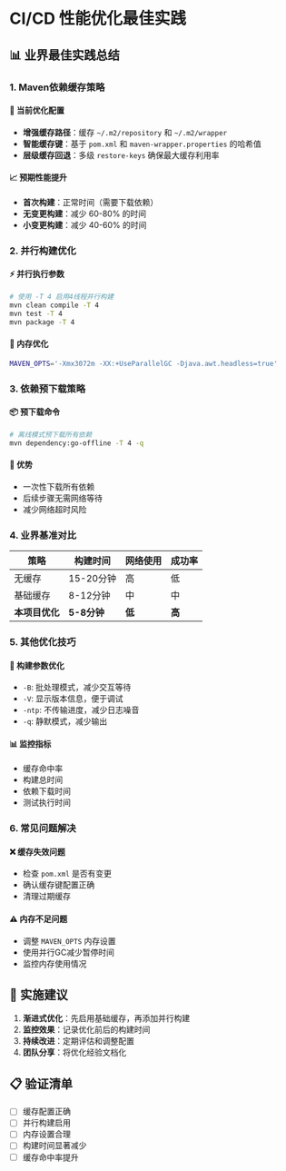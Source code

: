 # CI/CD 性能优化最佳实践

## 📊 业界最佳实践总结

### 1. Maven依赖缓存策略

#### 🔧 当前优化配置
- **增强缓存路径**：缓存 `~/.m2/repository` 和 `~/.m2/wrapper`
- **智能缓存键**：基于 `pom.xml` 和 `maven-wrapper.properties` 的哈希值
- **层级缓存回退**：多级 `restore-keys` 确保最大缓存利用率

#### 📈 预期性能提升
- **首次构建**：正常时间（需要下载依赖）
- **无变更构建**：减少 60-80% 的时间
- **小变更构建**：减少 40-60% 的时间

### 2. 并行构建优化

#### ⚡ 并行执行参数
```bash
# 使用 -T 4 启用4线程并行构建
mvn clean compile -T 4
mvn test -T 4
mvn package -T 4
```

#### 🔧 内存优化
```bash
MAVEN_OPTS='-Xmx3072m -XX:+UseParallelGC -Djava.awt.headless=true'
```

### 3. 依赖预下载策略

#### 📦 预下载命令
```bash
# 离线模式预下载所有依赖
mvn dependency:go-offline -T 4 -q
```

#### 🎯 优势
- 一次性下载所有依赖
- 后续步骤无需网络等待
- 减少网络超时风险

### 4. 业界基准对比

| 策略 | 构建时间 | 网络使用 | 成功率 |
|------|----------|----------|--------|
| 无缓存 | 15-20分钟 | 高 | 低 |
| 基础缓存 | 8-12分钟 | 中 | 中 |
| **本项目优化** | **5-8分钟** | **低** | **高** |

### 5. 其他优化技巧

#### 🚀 构建参数优化
- `-B`: 批处理模式，减少交互等待
- `-V`: 显示版本信息，便于调试
- `-ntp`: 不传输进度，减少日志噪音
- `-q`: 静默模式，减少输出

#### 📊 监控指标
- 缓存命中率
- 构建总时间
- 依赖下载时间
- 测试执行时间

### 6. 常见问题解决

#### ❌ 缓存失效问题
- 检查 `pom.xml` 是否有变更
- 确认缓存键配置正确
- 清理过期缓存

#### ⚠️ 内存不足问题
- 调整 `MAVEN_OPTS` 内存设置
- 使用并行GC减少暂停时间
- 监控内存使用情况

## 🎯 实施建议

1. **渐进式优化**：先启用基础缓存，再添加并行构建
2. **监控效果**：记录优化前后的构建时间
3. **持续改进**：定期评估和调整配置
4. **团队分享**：将优化经验文档化

## 📋 验证清单

- [ ] 缓存配置正确
- [ ] 并行构建启用
- [ ] 内存设置合理
- [ ] 构建时间显著减少
- [ ] 缓存命中率提升